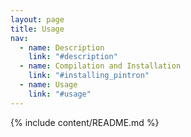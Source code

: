 ```yaml
---
layout: page
title: Usage
nav:
  - name: Description
    link: "#description"
  - name: Compilation and Installation
    link: "#installing_pintron"
  - name: Usage
    link: "#usage"
---
```


{% include content/README.md %}

